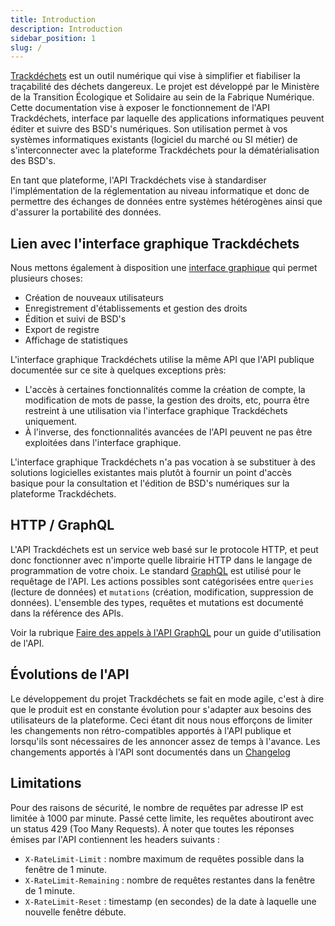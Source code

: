 ```yaml
---
title: Introduction
description: Introduction
sidebar_position: 1
slug: /
---
```


[Trackdéchets](https://trackdechets.beta.gouv.fr/) est un outil numérique qui vise à simplifier et fiabiliser la traçabilité des déchets dangereux. Le projet est développé par le Ministère de la Transition Écologique et Solidaire au sein de la Fabrique Numérique. Cette documentation vise à exposer le fonctionnement de l'API Trackdéchets, interface par laquelle des applications informatiques peuvent éditer et suivre des BSD's numériques. Son utilisation permet à vos systèmes informatiques existants (logiciel du marché ou SI métier) de s'interconnecter avec la plateforme Trackdéchets pour la dématérialisation des BSD's.

En tant que plateforme, l'API Trackdéchets vise à standardiser l'implémentation de la réglementation au niveau informatique et donc de permettre des échanges de données entre systèmes hétérogènes ainsi que d'assurer la portabilité des données.

## Lien avec l'interface graphique Trackdéchets

Nous mettons également à disposition une [interface graphique](https://trackdechets.beta.gouv.fr/) qui permet plusieurs choses:

- Création de nouveaux utilisateurs
- Enregistrement d'établissements et gestion des droits
- Édition et suivi de BSD's
- Export de registre
- Affichage de statistiques

L'interface graphique Trackdéchets utilise la même API que l'API publique documentée sur ce site à quelques exceptions près:

- L'accès à certaines fonctionnalités comme la création de compte, la modification de mots de passe, la gestion des droits, etc, pourra être restreint à une utilisation via l'interface graphique Trackdéchets uniquement.
- À l'inverse, des fonctionnalités avancées de l'API peuvent ne pas être exploitées dans l'interface graphique.

L'interface graphique Trackdéchets n'a pas vocation à se substituer à des solutions logicielles existantes mais plutôt à fournir un point d'accès basique pour la consultation et l'édition de BSD's numériques sur la plateforme Trackdéchets.

## HTTP / GraphQL

L'API Trackdéchets est un service web basé sur le protocole HTTP, et peut donc fonctionner avec n'importe quelle librairie HTTP dans le langage de programmation de votre choix. Le standard [GraphQL](https://graphql.org/) est utilisé pour le requêtage de l'API. Les actions possibles sont catégorisées entre `queries` (lecture de données) et `mutations` (création, modification, suppression de données). L'ensemble des types, requêtes et mutations est documenté dans la référence des APIs.

Voir la rubrique [Faire des appels à l'API GraphQL](./guides/graphql.md) pour un guide d'utilisation de l'API.

## Évolutions de l'API

Le développement du projet Trackdéchets se fait en mode agile, c'est à dire que le produit est en constante évolution pour s'adapter aux besoins des utilisateurs de la plateforme. Ceci étant dit nous nous efforçons de limiter les changements non rétro-compatibles apportés à l'API publique et lorsqu'ils sont nécessaires de les annoncer assez de temps à l'avance. Les changements apportés à l'API sont documentés dans un [Changelog](api-reference/changelog.md)

## Limitations

Pour des raisons de sécurité, le nombre de requêtes par adresse IP est limitée à 1000 par minute.
Passé cette limite, les requêtes aboutiront avec un status 429 (Too Many Requests).
À noter que toutes les réponses émises par l'API contiennent les headers suivants :

- `X-RateLimit-Limit` : nombre maximum de requêtes possible dans la fenêtre de 1 minute.
- `X-RateLimit-Remaining` : nombre de requêtes restantes dans la fenêtre de 1 minute.
- `X-RateLimit-Reset` : timestamp (en secondes) de la date à laquelle une nouvelle fenêtre débute.

